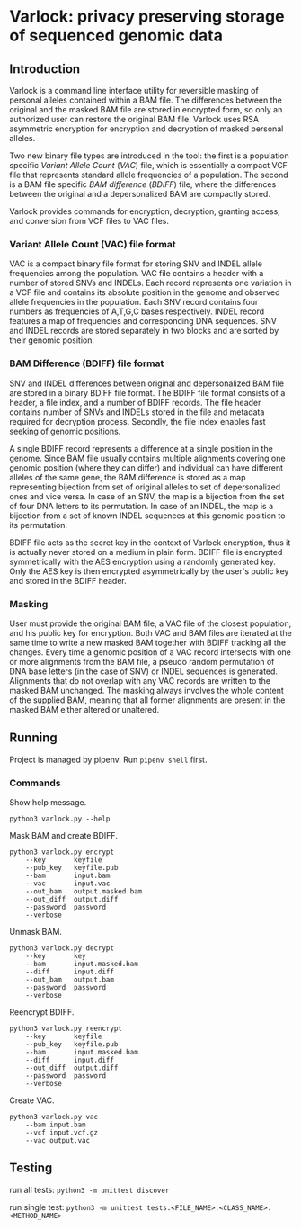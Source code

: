 # Varlock: privacy preserving storage of sequenced genomic data

## Introduction
Varlock is a command line interface utility for reversible masking of personal alleles contained within a BAM file. The differences between the original and the masked BAM file are stored in encrypted form, so only an authorized user can restore the original BAM file. Varlock uses RSA asymmetric encryption for encryption and decryption of masked personal alleles.

Two new binary file types are introduced in the tool: the first is a population specific _Variant Allele Count_ (_VAC_) file, which is essentially a compact VCF file that represents standard allele frequencies of a population. The second is a BAM file specific _BAM difference_ (_BDIFF_) file, where the differences between the original and a depersonalized BAM are compactly stored. 

Varlock provides commands for encryption, decryption, granting access, and conversion from VCF files to VAC files. 

### Variant Allele Count (VAC) file format
VAC is a compact binary file format for storing SNV and INDEL allele frequencies among the population. VAC file contains a header with a number of stored SNVs and INDELs. Each record represents one variation in a VCF file and contains its absolute position in the genome and observed allele frequencies in the population. Each SNV record contains four numbers as frequencies of A,T,G,C bases respectively. INDEL record features a map of frequencies and corresponding DNA sequences. SNV and INDEL records are stored separately in two blocks and are sorted by their genomic position.

### BAM Difference (BDIFF) file format 
SNV and INDEL differences between original and depersonalized BAM file are stored in a binary BDIFF file format. The BDIFF file format consists of a header, a file index, and a number of BDIFF records. The file header contains number of SNVs and INDELs stored in the file and metadata required for decryption process. Secondly, the file index enables fast seeking of genomic positions. 

A single BDIFF record represents a difference at a single position in the genome. Since BAM file usually contains multiple alignments covering one genomic position (where they can differ) and individual can have different alleles of the same gene, the BAM difference is stored as a map representing bijection from set of original alleles to set of depersonalized ones and vice versa. In case of an SNV, the map is a bijection from the set of four DNA letters to its permutation. In case of an INDEL, the map is a bijection from a set of known INDEL sequences at this genomic position to its permutation.

BDIFF file acts as the secret key in the context of Varlock encryption, thus it is actually never stored on a medium in plain form. BDIFF file is encrypted symmetrically with the AES encryption using a randomly generated key. Only the AES key is then encrypted asymmetrically by the user's public key and stored in the BDIFF header. 

### Masking
User must provide the original BAM file, a VAC file of the closest population, and his public key for encryption. Both VAC and BAM files are iterated at the same time to write a new masked BAM together with BDIFF tracking all the changes. Every time a genomic position of a VAC record intersects with one or more alignments from the BAM file, a pseudo random permutation of DNA base letters (in the case of SNV) or INDEL sequences is generated. Alignments that do not overlap with any VAC records are written to the masked BAM unchanged. The masking always involves the whole content of the supplied BAM, meaning that all former alignments are present in the masked BAM either altered or unaltered.

## Running

Project is managed by pipenv. Run `pipenv shell` first.

### Commands
Show help message.
```
python3 varlock.py --help
```

Mask BAM and create BDIFF.
```
python3 varlock.py encrypt
    --key       keyfile
    --pub_key   keyfile.pub
    --bam       input.bam
    --vac       input.vac
    --out_bam   output.masked.bam
    --out_diff  output.diff
    --password  password
    --verbose
```

Unmask BAM.
```
python3 varlock.py decrypt
    --key       key
    --bam       input.masked.bam
    --diff      input.diff
    --out_bam   output.bam
    --password  password
    --verbose
```

Reencrypt BDIFF.
```
python3 varlock.py reencrypt
    --key       keyfile
    --pub_key   keyfile.pub
    --bam       input.masked.bam
    --diff      input.diff
    --out_diff  output.diff
    --password  password
    --verbose
```

Create VAC.
```
python3 varlock.py vac
    --bam input.bam
    --vcf input.vcf.gz
    --vac output.vac
```

## Testing

run all tests:
`python3 -m unittest discover`

run single test:
`python3 -m unittest tests.<FILE_NAME>.<CLASS_NAME>.<METHOD_NAME>`
